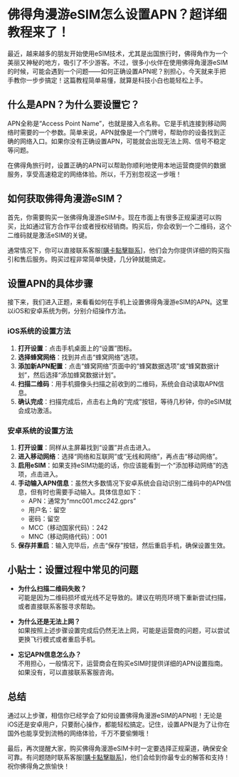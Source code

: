 # 佛得角漫游eSIM怎么设置APN？超详细教程来了！

最近，越来越多的朋友开始使用eSIM技术，尤其是出国旅行时，佛得角作为一个美丽又神秘的地方，吸引了不少游客。不过，很多小伙伴在使用佛得角漫游eSIM的时候，可能会遇到一个问题——如何正确设置APN呢？别担心，今天就来手把手教你一步步搞定！这篇教程简单易懂，就算是科技小白也能轻松上手。

## 什么是APN？为什么要设置它？

APN全称是“Access Point Name”，也就是接入点名称。它是手机连接到移动网络时需要的一个参数。简单来说，APN就像是一个门牌号，帮助你的设备找到正确的网络入口。如果你没有正确设置APN，可能就会出现无法上网、信号不稳定等问题。

在佛得角旅行时，设置正确的APN可以帮助你顺利地使用本地运营商提供的数据服务，享受高速稳定的网络体验。所以，千万别忽视这一步哦！

## 如何获取佛得角漫游eSIM？

首先，你需要购买一张佛得角漫游eSIM卡。现在市面上有很多正规渠道可以购买，比如通过官方合作平台或者授权经销商。购买后，你会收到一个二维码，这个二维码就是激活eSIM的关键。

通常情况下，你可以直接联系客服[[購卡點擊聯系](https://t.me/s/esim1088)]，他们会为你提供详细的购买指引和售后服务。购买过程非常简单快捷，几分钟就能搞定。

## 设置APN的具体步骤

接下来，我们进入正题，来看看如何在手机上设置佛得角漫游eSIM的APN。这里以iOS和安卓系统为例，分别介绍操作方法。

### iOS系统的设置方法

1. **打开设置**：点击手机桌面上的“设置”图标。
2. **选择蜂窝网络**：找到并点击“蜂窝网络”选项。
3. **添加新APN配置**：点击“蜂窝网络”页面中的“蜂窝数据选项”或“蜂窝数据计划”，然后选择“添加蜂窝数据计划”。
4. **扫描二维码**：用手机摄像头扫描之前收到的二维码，系统会自动读取APN信息。
5. **确认完成**：扫描完成后，点击右上角的“完成”按钮，等待几秒钟，你的eSIM就会成功激活。

### 安卓系统的设置方法

1. **打开设置**：同样从主屏幕找到“设置”并点击进入。
2. **进入移动网络**：选择“网络和互联网”或“无线和网络”，再点击“移动网络”。
3. **启用eSIM**：如果支持eSIM功能的话，你应该能看到一个“添加移动网络”的选项，点击进入。
4. **手动输入APN信息**：虽然大多数情况下安卓系统会自动识别二维码中的APN信息，但有时也需要手动输入。具体信息如下：
   - APN：通常为“mnc001.mcc242.gprs”
   - 用户名：留空
   - 密码：留空
   - MCC（移动国家代码）：242
   - MNC（移动网络代码）：001
5. **保存并重启**：输入完毕后，点击“保存”按钮，然后重启手机，确保设置生效。

## 小贴士：设置过程中常见的问题

- **为什么扫描二维码失败？**  
  可能是因为二维码损坏或光线不足导致的。建议在明亮环境下重新尝试扫描，或者直接联系客服寻求帮助。

- **为什么还是无法上网？**  
  如果按照上述步骤设置完成后仍然无法上网，可能是运营商的问题，可以尝试更换飞行模式或者重启手机。

- **忘记APN信息怎么办？**  
  不用担心，一般情况下，运营商会在购买eSIM时提供详细的APN设置指南。如果没有，可以直接联系客服咨询。

## 总结

通过以上步骤，相信你已经学会了如何设置佛得角漫游eSIM的APN啦！无论是iOS还是安卓用户，只要耐心操作，都能轻松搞定。记住，设置APN是为了让你在国外也能享受到流畅的网络体验，千万不要偷懒哦！

最后，再次提醒大家，购买佛得角漫游eSIM卡时一定要选择正规渠道，确保安全可靠。有问题随时联系客服[[購卡點擊聯系](https://t.me/s/esim1088)]，他们会给到你最专业的解答和支持！祝你佛得角之旅愉快！